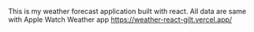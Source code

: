 This is my weather forecast application built with react.
All data are same with Apple Watch Weather app
https://weather-react-gilt.vercel.app/
